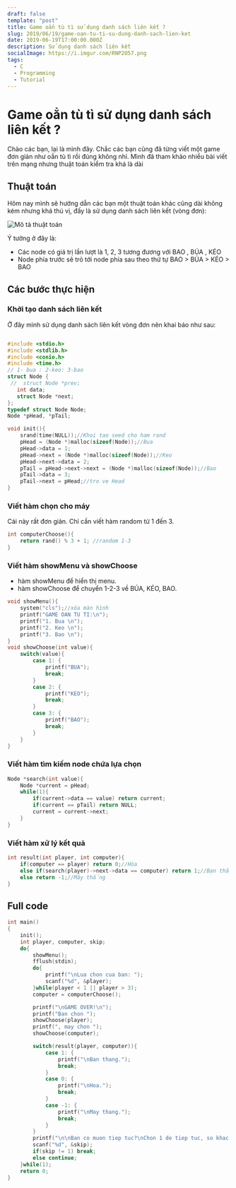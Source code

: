 ```yaml
---
draft: false
template: "post"
title: Game oẳn tù tì sử dụng danh sách liên kết ?
slug: 2019/06/19/game-oan-tu-ti-su-dung-danh-sach-lien-ket
date: 2019-06-19T17:00:00.000Z
description: Sử dụng danh sách liên kết
socialImage: https://i.imgur.com/RNP2O57.png
tags:
  - C
  - Programming
  - Tutorial
---
```


# Game oẳn tù tì sử dụng danh sách liên kết ?

Chào các bạn, lại là mình đây.
Chắc các bạn cũng đã từng viết một game đơn giản như oẳn tù tì rồi đúng không nhỉ.
Mình đã tham khảo nhiểu bài viết trên mạng nhưng thuật toán kiểm tra khá là dài

## Thuật toán

Hôm nay mình sẽ hướng dẫn các bạn một thuật toán khác cũng dài không kém nhưng khá thú vị, đấy là sử dụng danh sách liên kết (vòng đơn):

![Mô tả thuật toán](https://i.imgur.com/qaqncbs.png)

Ý tưởng ở đây là:
 - Các node có giá trị lần lượt là 1, 2, 3 tương đương với BAO , BÚA , KÉO
 - Node phía trước sẽ trỏ tới node phía sau theo thứ tự BAO > BÚA > KÉO > BAO

## Các bước thực hiện

### Khởi tạo danh sách liên kết

Ở đây mình sử dụng danh sách liên kết vòng đơn nên khai báo như sau:

```c

#include <stdio.h>
#include <stdlib.h>
#include <conio.h>
#include <time.h>
// 1- bua : 2-keo: 3-bao
struct Node {
 //  struct Node *prev;
   int data;
   struct Node *next;
};
typedef struct Node Node;
Node *pHead, *pTail;

void init(){
    srand(time(NULL));//Khoi tao seed cho ham rand
    pHead = (Node *)malloc(sizeof(Node));//Bua
    pHead->data = 1;
    pHead->next = (Node *)malloc(sizeof(Node));//Keo
    pHead->next->data = 2;
    pTail = pHead->next->next = (Node *)malloc(sizeof(Node));//Bao
    pTail->data = 3;
    pTail->next = pHead;//tro ve Head
}

```

### Viết hàm chọn cho máy

Cái này rất đơn giản. Chỉ cần viết hàm random từ 1 đến 3.

```c
int computerChoose(){
    return rand() % 3 + 1; //random 1-3
}
```

### Viết hàm showMenu và showChoose

- hàm showMenu để hiển thị menu.
- hàm showChoose để chuyển 1-2-3 về BÚA, KÉO, BAO.

```c
void showMenu(){
    system("cls");//xóa màn hình
    printf("GAME OAN TU TI:\n");
    printf("1. Bua \n");
    printf("2. Keo \n");
    printf("3. Bao \n");
}
void showChoose(int value){
    switch(value){
        case 1: {
            printf("BUA");
            break;
        }
        case 2: {
            printf("KEO");
            break;
        }
        case 3: {
            printf("BAO");
            break;
        }
    }
}
```

### Viết hàm tìm kiếm node chứa lựa chọn

```c
Node *search(int value){
    Node *current = pHead;
    while(1){
        if(current->data == value) return current;
        if(current == pTail) return NULL;
        current = current->next;
    }
}
```

### Viết hàm xử lý kết quả

```c
int result(int player, int computer){
    if(computer == player) return 0;//Hòa
    else if(search(player)->next->data == computer) return 1;//Bạn thắng
    else return -1;//Máy thắng
}
```

## Full code

```c
int main()
{
    init();
    int player, computer, skip;
    do{
        showMenu();
        fflush(stdin);
        do{
            printf("\nLua chon cua ban: ");
            scanf("%d", &player);
        }while(player < 1 || player > 3);
        computer = computerChoose();

        printf("\nGAME OVER!\n");
        printf("Ban chon ");
        showChoose(player);
        printf(", may chon ");
        showChoose(computer);

        switch(result(player, computer)){
            case 1: {
                printf("\nBan thang.");
                break;
            }
            case 0: {
                printf("\nHoa.");
                break;
            }
            case -1: {
                printf("\nMay thang.");
                break;
            }
        }
        printf("\n\nBan co muon tiep tuc?\nChon 1 de tiep tuc, so khac de ket thuc: ");
        scanf("%d", &skip);
        if(skip != 1) break;
        else continue;
    }while(1);
    return 0;
}
```

